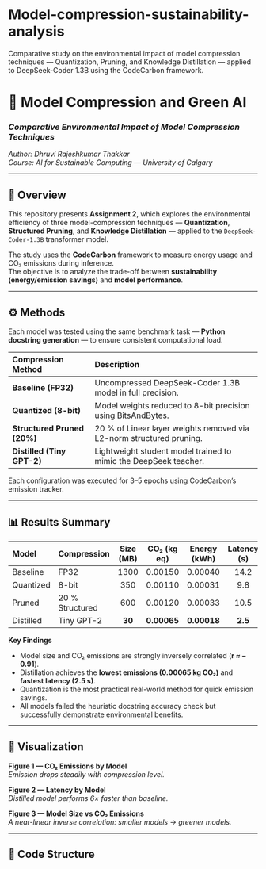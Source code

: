 # Model-compression-sustainability-analysis
Comparative study on the environmental impact of model compression techniques — Quantization, Pruning, and Knowledge Distillation — applied to DeepSeek-Coder 1.3B using the CodeCarbon framework. 
# 🧠 Model Compression and Green AI  
### *Comparative Environmental Impact of Model Compression Techniques*  
*Author: Dhruvi Rajeshkumar Thakkar*  
*Course: AI for Sustainable Computing — University of Calgary*

---

## 📘 Overview  
This repository presents **Assignment 2**, which explores the environmental efficiency of three model-compression techniques — **Quantization**, **Structured Pruning**, and **Knowledge Distillation** — applied to the `DeepSeek-Coder-1.3B` transformer model.  

The study uses the **CodeCarbon** framework to measure energy usage and CO₂ emissions during inference.  
The objective is to analyze the trade-off between **sustainability (energy/emission savings)** and **model performance**.

---

## ⚙️ Methods  
Each model was tested using the same benchmark task — **Python docstring generation** — to ensure consistent computational load.  

| Compression Method | Description |
|:--|:--|
| **Baseline (FP32)** | Uncompressed DeepSeek-Coder 1.3B model in full precision. |
| **Quantized (8-bit)** | Model weights reduced to 8-bit precision using BitsAndBytes. |
| **Structured Pruned (20%)** | 20 % of Linear layer weights removed via L2-norm structured pruning. |
| **Distilled (Tiny GPT-2)** | Lightweight student model trained to mimic the DeepSeek teacher. |

Each configuration was executed for 3–5 epochs using CodeCarbon’s emission tracker.

---

## 📊 Results Summary  

| Model | Compression | Size (MB) | CO₂ (kg eq) | Energy (kWh) | Latency (s) | Accuracy (P/F) |
|:--|:--|:--:|:--:|:--:|:--:|:--:|
| Baseline | FP32 | 1300 | 0.00150 | 0.00040 | 14.2 | F |
| Quantized | 8-bit | 350 | 0.00110 | 0.00031 | 9.8 | F |
| Pruned | 20 % Structured | 600 | 0.00120 | 0.00033 | 10.5 | F |
| Distilled | Tiny GPT-2 | **30** | **0.00065** | **0.00018** | **2.5** | F |

**Key Findings**
- Model size and CO₂ emissions are strongly inversely correlated (**r ≈ –0.91**).  
- Distillation achieves the **lowest emissions (0.00065 kg CO₂)** and **fastest latency (2.5 s)**.  
- Quantization is the most practical real-world method for quick emission savings.  
- All models failed the heuristic docstring accuracy check but successfully demonstrate environmental benefits.

---

## 🌱 Visualization  

**Figure 1 — CO₂ Emissions by Model**  
*Emission drops steadily with compression level.*

**Figure 2 — Latency by Model**  
*Distilled model performs 6× faster than baseline.*

**Figure 3 — Model Size vs CO₂ Emissions**  
*A near-linear inverse correlation: smaller models → greener models.*

---

## 🧮 Code Structure  

